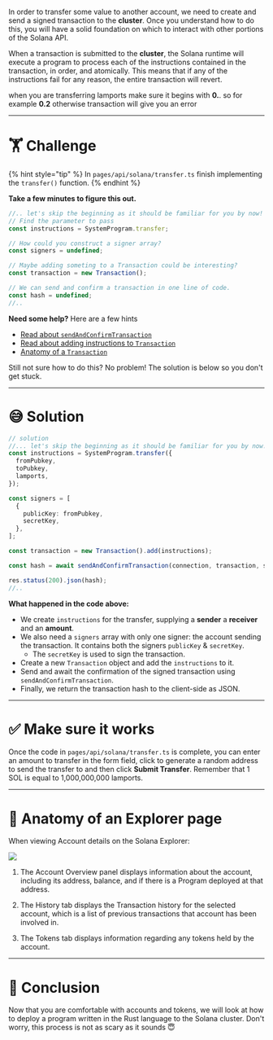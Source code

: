 In order to transfer some value to another account, we need to create and send a signed transaction to the **cluster**. Once you understand how to do this, you will have a solid foundation on which to interact with other portions of the Solana API.

When a transaction is submitted to the **cluster**, the Solana runtime will execute a program to process each of the instructions contained in the transaction, in order, and atomically. This means that if any of the instructions fail for any reason, the entire transaction will revert.

when you are transferring lamports make sure it begins with **0.**. so for example **0.2** otherwise transaction will give you an error

---

# 🏋️ Challenge

{% hint style="tip" %}
In `pages/api/solana/transfer.ts` finish implementing the `transfer()` function.
{% endhint %}

**Take a few minutes to figure this out.**

```typescript
//.. let's skip the beginning as it should be familiar for you by now!
// Find the parameter to pass
const instructions = SystemProgram.transfer;

// How could you construct a signer array?
const signers = undefined;

// Maybe adding someting to a Transaction could be interesting?
const transaction = new Transaction();

// We can send and confirm a transaction in one line of code.
const hash = undefined;
//..
```

**Need some help?** Here are a few hints

- [Read about `sendAndConfirmTransaction`](https://solana-labs.github.io/solana-web3.js/modules.html#sendAndConfirmTransaction)
- [Read about adding instructions to `Transaction`](https://solana-labs.github.io/solana-web3.js/classes/Transaction.html#add)
- [Anatomy of a `Transaction`](https://docs.solana.com/developing/programming-model/transactions)

Still not sure how to do this? No problem! The solution is below so you don't get stuck.

---

# 😅 Solution

```typescript
// solution
//... let's skip the beginning as it should be familiar for you by now!
const instructions = SystemProgram.transfer({
  fromPubkey,
  toPubkey,
  lamports,
});

const signers = [
  {
    publicKey: fromPubkey,
    secretKey,
  },
];

const transaction = new Transaction().add(instructions);

const hash = await sendAndConfirmTransaction(connection, transaction, signers);

res.status(200).json(hash);
//..
```

**What happened in the code above:**

- We create `instructions` for the transfer, supplying a **sender** a **receiver** and an **amount**.
- We also need a `signers` array with only one signer: the account sending the transaction. It contains both the signers `publicKey` & `secretKey`.
  - The `secretKey` is used to sign the transaction.
- Create a new `Transaction` object and add the `instructions` to it.
- Send and await the confirmation of the signed transaction using `sendAndConfirmTransaction`.
- Finally, we return the transaction hash to the client-side as JSON.

---

# ✅ Make sure it works

Once the code in `pages/api/solana/transfer.ts` is complete, you can enter an amount to transfer in the form field, click to generate a random address to send the transfer to and then click **Submit Transfer**. Remember that 1 SOL is equal to 1,000,000,000 lamports.

---

# 🧐 Anatomy of an Explorer page

When viewing Account details on the Solana Explorer:

![](https://raw.githubusercontent.com/figment-networks/learn-web3-dapp/main/markdown/__images__/solana/solana-transfer.png)

1. The Account Overview panel displays information about the account, including its address, balance, and if there is a Program deployed at that address.

2. The History tab displays the Transaction history for the selected account, which is a list of previous transactions that account has been involved in.

3. The Tokens tab displays information regarding any tokens held by the account.

---

# 🏁 Conclusion

Now that you are comfortable with accounts and tokens, we will look at how to deploy a program written in the Rust language to the Solana cluster. Don't worry, this process is not as scary as it sounds 😇
